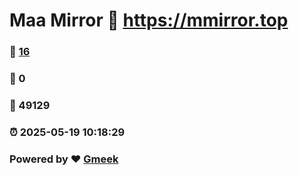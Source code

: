 # Maa Mirror :link: https://mmirror.top 
### :page_facing_up: [16](https://mmirror.top/tag.html) 
### :speech_balloon: 0 
### :hibiscus: 49129 
### :alarm_clock: 2025-05-19 10:18:29 
### Powered by :heart: [Gmeek](https://github.com/Meekdai/Gmeek)
